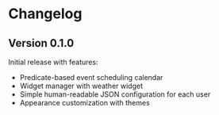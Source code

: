 # Changelog

## Version 0.1.0
Initial release with features:
- Predicate-based event scheduling calendar
- Widget manager with weather widget
- Simple human-readable JSON configuration for each user
- Appearance customization with themes